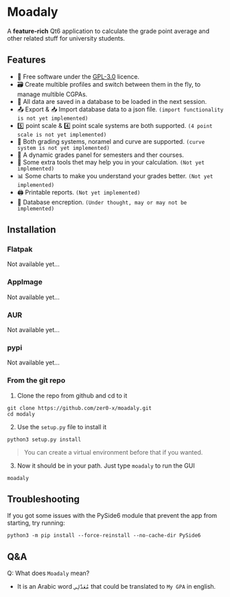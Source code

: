 # Moadaly
A **feature-rich** Qt6 application to calculate the grade point average and other related stuff for university students.

## Features
- 🧾 Free software under the [GPL-3.0](https://www.gnu.org/licenses/gpl-3.0.html) licence.
- 🗃️ Create multible profiles and switch between them in the fly, to manage multible CGPAs.
- 💾 All data are saved in a database to be loaded in the next session.
- 📤 Export & 📥 Import database data to a json file. `(import functionality is not yet implemented)`
- 5️⃣ point scale & 4️⃣ point scale systems are both supported. `(4 point scale is not yet implemented)`
- 💯 Both grading systems, noramel and curve are supported. `(curve system is not yet implemented)`
- 🧮 A dynamic grades panel for semesters and ther courses.
- 🧰 Some extra tools thet may help you in your calculation. `(Not yet implemented)`
- 📊 Some charts to make you understand your grades better. `(Not yet implemented)`
- 🖨️ Printable reports. `(Not yet implemented)`
- 🔐 Database encreption. `(Under thought, may or may not be implemented)`


## Installation
### Flatpak
Not available yet...
### AppImage
Not available yet...
### AUR
Not available yet...
### pypi
Not available yet...
### From the git repo
1. Clone the repo from github and cd to it
```shell
git clone https://github.com/zer0-x/moadaly.git
cd modaly
```
2. Use the `setup.py` file to install it
```shell
python3 setup.py install
```
> You can create a virtual environment before that if you wanted.
3. Now it should be in your path. Just type `moadaly` to run the GUI
```shell
moadaly
```

## Troubleshooting
If you got some issues with the PySide6 module that prevent the app from starting, try running:
```shell
python3 -m pip install --force-reinstall --no-cache-dir PySide6
```

## Q&A

Q: What does `Moadaly` mean?
- It is an Arabic word `مُعَدَّلِي` that could be translated to `My GPA` in english.
